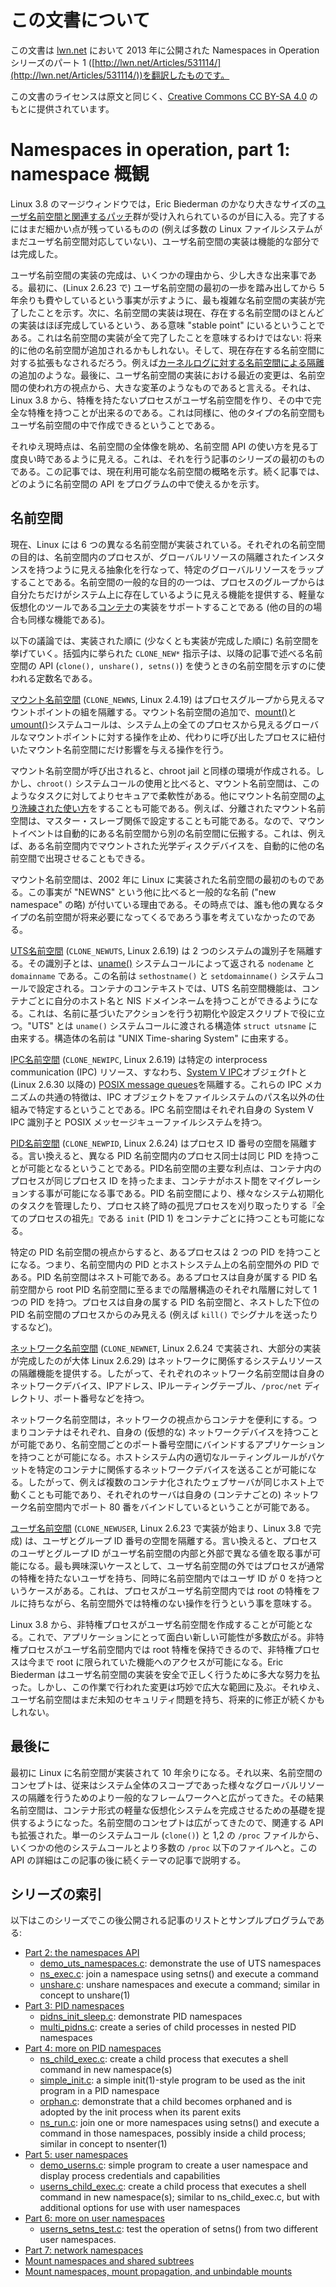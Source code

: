 # この文書について

この文書は [lwn.net](https://lwn.net/) において 2013 年に公開された Namespaces in Operation シリーズのパート 1  ([http://lwn.net/Articles/531114/](http://lwn.net/Articles/531114/))を翻訳したものです。

この文書のライセンスは原文と同じく、[Creative Commons CC BY-SA 4.0](https://creativecommons.org/licenses/by-sa/4.0/) のもとに提供されています。

# Namespaces in operation, part 1: namespace 概観

Linux 3.8 のマージウィンドウでは，Eric Biederman のかなり大きなサイズの[ユーザ名前空間と関連するパッチ](http://lwn.net/Articles/528078/)群が受け入れられているのが目に入る。完了するにはまだ細かい点が残っているものの (例えば多数の Linux ファイルシステムがまだユーザ名前空間対応していない)、ユーザ名前空間の実装は機能的な部分では完成した。

ユーザ名前空間の実装の完成は、いくつかの理由から、少し大きな出来事である。最初に、(Linux 2.6.23 で) ユーザ名前空間の最初の一歩を踏み出してから 5 年余りも費やしているという事実が示すように、最も複雑な名前空間の実装が完了したことを示す。次に、名前空間の実装は現在、存在する名前空間のほとんどの実装はほぼ完成しているという、ある意味 "stable point" にいるということである。これは名前空間の実装が全て完了したことを意味するわけではない: 将来的に他の名前空間が追加されるかもしれない。そして、現在存在する名前空間に対する拡張もなされるだろう。例えば[カーネルログに対する名前空間による隔離](http://lwn.net/Articles/527342/)の追加のような。最後に、ユーザ名前空間の実装における最近の変更は、名前空間の使われ方の視点から、大きな変革のようなものであると言える。それは、Linux 3.8 から、特権を持たないプロセスがユーザ名前空間を作り、その中で完全な特権を持つことが出来るのである。これは同様に、他のタイプの名前空間もユーザ名前空間の中で作成できるということである。

それゆえ現時点は、名前空間の全体像を眺め、名前空間 API の使い方を見る丁度良い時であるように見える。これは、それを行う記事のシリーズの最初のものである。この記事では、現在利用可能な名前空間の概略を示す。続く記事では、どのように名前空間の API をプログラムの中で使えるかを示す。

## 名前空間

現在、Linux には 6 つの異なる名前空間が実装されている。それぞれの名前空間の目的は、名前空間内のプロセスが、グローバルリソースの隔離されたインスタンスを持つように見える抽象化を行なって、特定のグローバルリソースをラップすることである。名前空間の一般的な目的の一つは、プロセスのグループからは自分たちだけがシステム上に存在しているように見える機能を提供する、軽量な仮想化のツールである[コンテナ](http://lwn.net/Articles/524952/)の実装をサポートすることである (他の目的の場合も同様な機能である)。

以下の議論では、実装された順に (少なくとも実装が完成した順に) 名前空間を挙げていく。括弧内に挙られた `CLONE_NEW*` 指示子は、以降の記事で述べる名前空間の API (`clone(), unshare(), setns()`) を使うときの名前空間を示すのに使われる定数名である。

[マウント名前空間](http://lwn.net/2001/0301/a/namespaces.php3) (`CLONE_NEWNS`, Linux 2.4.19) はプロセスグループから見えるマウントポイントの組を隔離する。マウント名前空間の追加で、[mount()](http://man7.org/linux/man-pages/man2/mount.2.html)と[umount()](http://man7.org/linux/man-pages/man2/umount.2.html)システムコールは、システム上の全てのプロセスから見えるグローバルなマウントポイントに対する操作を止め、代わりに呼び出したプロセスに紐付いたマウント名前空間にだけ影響を与える操作を行う。

マウント名前空間が呼び出されると、chroot jail と同様の環境が作成される。しかし、`chroot()` システムコールの使用と比べると、マウント名前空間は、このようなタスクに対してよりセキュアで柔軟性がある。他にマウント名前空間の[より洗練された使い方](http://www.ibm.com/developerworks/linux/library/l-mount-namespaces/index.html)をすることも可能である。例えば、分離されたマウント名前空間は、マスター・スレーブ関係で設定することも可能である。なので、マウントイベントは自動的にある名前空間から別の名前空間に伝搬する。これは、例えば、ある名前空間内でマウントされた光学ディスクデバイスを、自動的に他の名前空間で出現させることもできる。

マウント名前空間は、2002 年に Linux に実装された名前空間の最初のものである。この事実が "NEWNS" という他に比べると一般的な名前 ("new namespace" の略) が付いている理由である。その時点では、誰も他の異なるタイプの名前空間が将来必要になってくるであろう事を考えていなかったのである。

[UTS名前空間](http://lwn.net/Articles/179345/) (`CLONE_NEWUTS`, Linux 2.6.19) は 2 つのシステムの識別子を隔離する。その識別子とは、[uname()](http://man7.org/linux/man-pages/man2/uname.2.html) システムコールによって返される `nodename` と `domainname` である。この名前は `sethostname()` と `setdomainname()` システムコールで設定される。コンテナのコンテキストでは、UTS 名前空間機能は、コンテナごとに自分のホスト名と NIS ドメインネームを持つことができるようになる。これは、名前に基づいたアクションを行う初期化や設定スクリプトで役に立つ。"UTS" とは `uname()` システムコールに渡される構造体 `struct utsname` に由来する。構造体の名前は "UNIX Time-sharing System" に由来する。

[IPC名前空間](http://lwn.net/Articles/187274/) (`CLONE_NEWIPC`, Linux 2.6.19) は特定の interprocess communication (IPC) リソース、すなわち、[System V IPC](http://man7.org/linux/man-pages/man7/svipc.7.html)オブジェクfトと (Linux 2.6.30 以降の) [POSIX message queues](http://man7.org/linux/man-pages/man7/mq_overview.7.html)を隔離する。これらの IPC メカニズムの共通の特徴は、IPC オブジェクトをファイルシステムのパス名以外の仕組みで特定するということである。IPC 名前空間はそれぞれ自身の System V IPC 識別子と POSIX メッセージキューファイルシステムを持つ。

[PID名前空間](http://lwn.net/Articles/259217/) (`CLONE_NEWPID`, Linux 2.6.24) はプロセス ID 番号の空間を隔離する。言い換えると、異なる PID 名前空間内のプロセス同士は同じ PID を持つことが可能となるということである。PID名前空間の主要な利点は、コンテナ内のプロセスが同じプロセス ID を持ったまま、コンテナがホスト間をマイグレーションする事が可能になる事である。PID 名前空間により、様々なシステム初期化のタスクを管理したり、プロセス終了時の孤児プロセスを刈り取ったりする『全てのプロセスの祖先』である `init` (PID 1) をコンテナごとに持つことも可能になる。

特定の PID 名前空間の視点からすると、あるプロセスは 2 つの PID を持つことになる。つまり、名前空間内の PID とホストシステム上の名前空間外の PID である。PID 名前空間はネスト可能である。あるプロセスは自身が属する PID 名前空間から root PID 名前空間に至るまでの階層構造のそれぞれ階層に対して 1 つの PID を持つ。プロセスは自身の属する PID 名前空間と、ネストした下位の PID 名前空間のプロセスからのみ見える (例えば `kill()` でシグナルを送ったりするなど)。

[ネットワーク名前空間](http://lwn.net/Articles/219794/) (`CLONE_NEWNET`, Linux 2.6.24 で実装され、大部分の実装が完成したのが大体 Linux 2.6.29) はネットワークに関係するシステムリソースの隔離機能を提供する。したがって、それぞれのネットワーク名前空間は自身のネットワークデバイス、IPアドレス、IPルーティングテーブル、`/proc/net` ディレクトリ、ポート番号などを持つ。

ネットワーク名前空間は，ネットワークの視点からコンテナを便利にする。つまりコンテナはそれぞれ、自身の (仮想的な) ネットワークデバイスを持つことが可能であり、名前空間ごとのポート番号空間にバインドするアプリケーションを持つことが可能になる。ホストシステム内の適切なルーティングルールがパケットを特定のコンテナに関係するネットワークデバイスを送ることが可能になる。したがって、例えば複数のコンテナ化されたウェブサーバが同じホスト上で動くことも可能であり、それぞれのサーバは自身の (コンテナごとの) ネットワーク名前空間内でポート 80 番をバインドしているということが可能である。

[ユーザ名前空間](http://lwn.net/Articles/528078/) (`CLONE_NEWUSER`, Linux 2.6.23 で実装が始まり、Linux 3.8 で完成) は、ユーザとグループ ID 番号の空間を隔離する。言い換えると、プロセスのユーザとグループ ID がユーザ名前空間の内部と外部で異なる値を取る事が可能になる。最も興味深いケースとして、ユーザ名前空間の外ではプロセスが通常の特権を持たないユーザを持ち、同時に名前空間内ではユーザ ID が 0 を持つというケースがある。これは、プロセスがユーザ名前空間内では root の特権をフルに持ちながら、名前空間外では特権のない操作を行うという事を意味する。

Linux 3.8 から、非特権プロセスがユーザ名前空間を作成することが可能となる。これで、アプリケーションにとって面白い新しい可能性が多数広がる。非特権プロセスがユーザ名前空間内では root 特権を保持できるので、非特権プロセスは今まで root に限られていた機能へのアクセスが可能になる。Eric Biederman はユーザ名前空間の実装を安全で正しく行うために多大な努力を払った。しかし、この作業で行われた変更は巧妙で広大な範囲に及ぶ。それゆえ、ユーザ名前空間はまだ未知のセキュリティ問題を持ち、将来的に修正が続くかもしれない。

## 最後に

最初に Linux に名前空間が実装されて 10 年余りになる。それ以来、名前空間のコンセプトは、従来はシステム全体のスコープであった様々なグローバルリソースの隔離を行うためのより一般的なフレームワークへと広がってきた。その結果名前空間は、コンテナ形式の軽量な仮想化システムを完成させるための基礎を提供するようになった。名前空間のコンセプトは広がってきたので、関連する API も拡張された。単一のシステムコール (`clone()`) と 1,2 の `/proc` ファイルから、いくつかの他のシステムコールとより多数の `/proc` 以下のファイルへと。この API の詳細はこの記事の後に続くテーマの記事で説明する。

## シリーズの索引

以下はこのシリーズでこの後公開される記事のリストとサンプルプログラムである:

* [Part 2: the namespaces API](http://lwn.net/Articles/531381/)
    * [demo_uts_namespaces.c](http://lwn.net/Articles/531245/): demonstrate the use of UTS namespaces
    * [ns_exec.c](http://lwn.net/Articles/531271/): join a namespace using setns() and execute a command
    * [unshare.c](http://lwn.net/Articles/531826/): unshare namespaces and execute a command; similar in concept to unshare(1)
* [Part 3: PID namespaces](http://lwn.net/Articles/531419/)
    * [pidns_init_sleep.c](http://lwn.net/Articles/532741/): demonstrate PID namespaces
	* [multi_pidns.c](http://lwn.net/Articles/532745/): create a series of child processes in nested PID namespaces
* [Part 4: more on PID namespaces](http://lwn.net/Articles/532748/)
    * [ns_child_exec.c](http://lwn.net/Articles/533492/): create a child process that executes a shell command in new namespace(s)
	* [simple_init.c](http://lwn.net/Articles/533493/): a simple init(1)-style program to be used as the init program in a PID namespace
	* [orphan.c](http://lwn.net/Articles/533494/): demonstrate that a child becomes orphaned and is adopted by the init process when its parent exits
	* [ns_run.c](http://lwn.net/Articles/533495/): join one or more namespaces using setns() and execute a command in those namespaces, possibly inside a child process; similar in concept to nsenter(1)
* [Part 5: user namespaces](http://lwn.net/Articles/532593/)
    * [demo_userns.c](http://lwn.net/Articles/539941/): simple program to create a user namespace and display process credentials and capabilities
	* [userns_child_exec.c](http://lwn.net/Articles/539940/): create a child process that executes a shell command in new namespace(s); similar to ns_child_exec.c, but with additional options for use with user namespaces
* [Part 6: more on user namespaces](http://lwn.net/Articles/540087/)
    * [userns_setns_test.c](http://lwn.net/Articles/541230/): test the operation of setns() from two different user namespaces.
* [Part 7: network namespaces](http://lwn.net/Articles/580893/)
* [Mount namespaces and shared subtrees](http://lwn.net/Articles/689856/)
* [Mount namespaces, mount propagation, and unbindable mounts](http://lwn.net/Articles/690679/)

